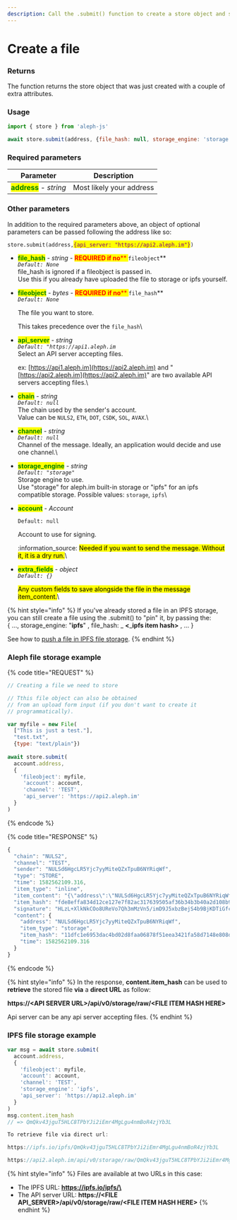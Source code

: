 ```yaml
---
description: Call the .submit() function to create a store object and save a file.
---
```


# Create a file

### Returns

The function returns the store object that was just created with a couple of extra attributes.

### Usage

```javascript
import { store } from 'aleph-js'

await store.submit(address, {file_hash: null, storage_engine: 'storage', account: null})
```

### Required parameters

| Parameter                                                | Description              |
| -------------------------------------------------------- | ------------------------ |
| <mark style="color:green;">**address**</mark> - _string_ | Most likely your address |



### Other parameters

In addition to the required parameters above, an object of optional parameters can be passed following the address like so:

`store.submit(address,`<mark style="color:purple;">`{api_server: "https://api2.aleph.im"}`</mark>`)`

*   <mark style="color:green;">**file\_hash**</mark> _- string -_ <mark style="color:red;">**REQUIRED if no**</mark><mark style="color:red;">** **</mark><mark style="color:red;">**`fileobject`**</mark>\
    _`Default: None`_\
    file\_hash is ignored if a fileobject is passed in.\
    Use this if you already have uploaded the file to storage or ipfs yourself.


*   <mark style="color:green;">**fileobject**</mark> _- bytes -_ <mark style="color:red;">**REQUIRED if no**</mark><mark style="color:red;">** **</mark><mark style="color:red;">**`file_hash`**</mark>\
    _`Default: None`_

    The file you want to store.

    This takes precedence over the `file_hash`\

*   <mark style="color:green;">**api\_server**</mark> _- string_\
    _`Default: "https://api1.aleph.im`_\
    Select an API server accepting files.

    ex: [https://api1.aleph.im](https://api2.aleph.im) and "[https://api2.aleph.im](https://api2.aleph.im)" are two available API servers accepting files.\

* <mark style="color:green;">**chain**</mark> _- string_\
  _`Default: null`_\
  The chain used by the sender's account.\
  Value can be `NULS2`, `ETH`, `DOT`, `CSDK`, `SOL`, `AVAX`.\

* <mark style="color:green;">**channel**</mark> _- string_\
  _`Default: null`_\
  Channel of the message. Ideally, an application would decide and use one channel.\

* <mark style="color:green;">**storage\_engine**</mark> _- string_\
  _`Default: "storage"`_\
  Storage engine to use.\
  Use "storage" for aleph.im built-in storage or "ipfs" for an ipfs compatible storage. Possible values: `storage`, `ipfs`\

*   <mark style="color:green;">**account**</mark> - _Account_

    `Default: null`

    Account to use for signing.

    :information\_source: <mark style="background-color:yellow;">Needed if you want to send the message. Without it, it is a dry run.</mark>\

*   <mark style="color:green;">**extra\_fields**</mark> _- object_\
    _`Default: {}`_

    <mark style="background-color:yellow;">Any custom fields to save alongside the file in the message item\_content.</mark>\ <mark style="background-color:yellow;"></mark>

{% hint style="info" %}
If you've already stored a file in an IPFS storage, you can still create a file using the .submit() to "pin" it, by passing the:\
{ ..., storage\_engine: "**ipfs**" , file\_hash: \_ **<**\_**ipfs item hash>** , ... }

See how to [push a file in IPFS file storage](../additional-endpoints/storage\_push\_file.md#2-to-ipfs).
{% endhint %}

### Aleph file storage example

{% code title="REQUEST" %}
```javascript
// Creating a file we need to store

// Tthis file object can also be obtained 
// from an upload form input (if you don't want to create it 
// programmatically).

var myfile = new File(
  ["This is just a test."],
  "test.txt",
  {type: "text/plain"})
        
await store.submit(
  account.address,
  {
    'fileobject': myfile,
     'account': account,
     'channel': 'TEST',
     'api_server': 'https://api2.aleph.im'
  }
)
```
{% endcode %}

{% code title="RESPONSE" %}
```javascript
{
  "chain": "NULS2",
  "channel": "TEST",
  "sender": "NULSd6HgcLR5Yjc7yyMiteQZxTpuB6NYRiqWf",
  "type": "STORE",
  "time": 1582562109.316,
  "item_type": "inline",
  "item_content": "{\"address\":\"NULSd6HgcLR5Yjc7yyMiteQZxTpuB6NYRiqWf\",\"item_type\":\"storage\",\"item_hash\":\"11dfc1e6953dac4bd02d8faa06878f51eea3421fa58d7148e808d425cff2a921\",\"time\":1582562109.316}",
  "item_hash": "fde8effa834d12ce127e7f82ac317639505af36b34b3b40a2d108b9e1bfb3b2b",
  "signature": "HLzL+XlkNkCOo8UReVo7Qh3mMzVn5/imD9J5xbzBejS4b9BjKDTiGfcnhJQPGd47lcmPg3jtBcVOTPNSPVwb3Ws=",
  "content": {
    "address": "NULSd6HgcLR5Yjc7yyMiteQZxTpuB6NYRiqWf",
    "item_type": "storage",
    "item_hash": "11dfc1e6953dac4bd02d8faa06878f51eea3421fa58d7148e808d425cff2a921",
    "time": 1582562109.316
  }
}
```
{% endcode %}

{% hint style="info" %}
In the response, **content.item\_hash** can be used to **retrieve** the stored file **via** a **direct URL** as follow:

**https://\<API SERVER URL>/api/v0/storage/raw/\<FILE ITEM HASH HERE>**

Api server can be any api server accepting files.
{% endhint %}

### IPFS file storage example

```javascript
var msg = await store.submit(
  account.address,
  {
    'fileobject': myfile,
    'account': account,
    'channel': 'TEST',
    'storage_engine': 'ipfs',
    'api_server': 'https://api2.aleph.im'
  }
)
msg.content.item_hash
// => QmQkv43jguT5HLC8TPbYJi2iEmr4MgLgu4nmBoR4zjYb3L

To retrieve file via direct url:

https://ipfs.io/ipfs/QmQkv43jguT5HLC8TPbYJi2iEmr4MgLgu4nmBoR4zjYb3L

https://api2.aleph.im/api/v0/storage/raw/QmQkv43jguT5HLC8TPbYJi2iEmr4MgLgu4nmBoR4zjYb3L
```

{% hint style="info" %}
Files are available at two URLs in this case:

* The IPFS URL: **https://ipfs.io/ipfs/\<FILE ITEM HASH HERE>**
* The API server URL: **https://\<FILE API\_SERVER>/api/v0/storage/raw/\<FILE ITEM HASH HERE>**
{% endhint %}
